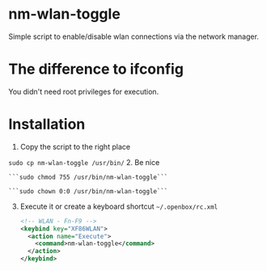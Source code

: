nm-wlan-toggle
==============

Simple script to enable/disable wlan connections via the network manager.

The difference to ifconfig
==========================
You didn't need root privileges for execution.

Installation
============
1. Copy the script to the right place

  ```sudo cp nm-wlan-toggle /usr/bin/```
2. Be nice

	```sudo chmod 755 /usr/bin/nm-wlan-toggle```

	```sudo chown 0:0 /usr/bin/nm-wlan-toggle```
3. Execute it or create a keyboard shortcut ```~/.openbox/rc.xml```

	```xml
    <!-- WLAN - Fn-F9 -->
    <keybind key="XF86WLAN">
      <action name="Execute">
        <command>nm-wlan-toggle</command>
      </action>
    </keybind>
